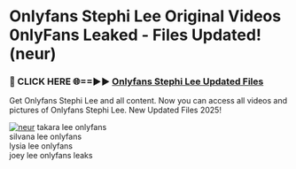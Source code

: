 # Onlyfans Stephi Lee Original Videos 0nlyFans Leaked - Files Updated! (neur)

<h3>🔴 CLICK HERE 🌐==►► <a href="https://tinyurl.com/3hn5wdd3" rel="nofollow">Onlyfans Stephi Lee Updated Files</a></h3>

Get Onlyfans Stephi Lee and all content. Now you can access all videos and pictures of Onlyfans Stephi Lee. New Updated Files 2025!

[![neur](https://i.imgur.com/4HnBqBT.gif)](https://tinyurl.com/3hn5wdd3)
takara lee onlyfans<br>
silvana lee onlyfans<br>
lysia lee onlyfans<br>
joey lee onlyfans leaks